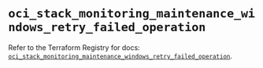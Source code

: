 # `oci_stack_monitoring_maintenance_windows_retry_failed_operation`

Refer to the Terraform Registry for docs: [`oci_stack_monitoring_maintenance_windows_retry_failed_operation`](https://registry.terraform.io/providers/hashicorp/oci/7.19.0/docs/resources/stack_monitoring_maintenance_windows_retry_failed_operation).
